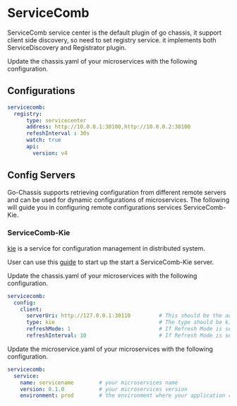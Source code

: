 # ServiceComb

ServiceComb service center is the default plugin of go chassis, 
it support client side discovery, so need to set registry service. 
it implements both ServiceDiscovery and Registrator plugin.

Update the chassis.yaml of your microservices with the following configuration.

## Configurations

```yaml
servicecomb:
  registry:
      type: servicecenter
      address: http://10.0.0.1:30100,http://10.0.0.2:30100 
      refeshInterval : 30s       
      watch: true                         
      api:
        version: v4
```

## Config Servers

Go-Chassis supports retrieving configuration from different remote servers and can be used for dynamic configurations of microservices. The following will guide you in configuring remote configurations services ServiceComb-Kie.

### ServiceComb-Kie

[kie](https://github.com/apache/servicecomb-kie) is a service for configuration management in distributed system.

User can use this [guide](https://kie.readthedocs.io/en/latest/get-started.html) to start up the start a ServiceComb-Kie server.

Update the chassis.yaml of your microservices with the following configuration.

```yaml
servicecomb:
  config:
    client:
      serverUri: http://127.0.0.1:30110         # This should be the address of your Kie Server
      type: kie                                 # The type should be kie
      refreshMode: 1                            # If Refresh Mode is set to 1, chassis will pull the configuration periodically. If Refresh Mode is set to 0, chassis will use a long connection to watch the configuration changes and update immediately when the configuration changes.
      refreshInterval: 10                       # If Refresh Mode is set to 1, chassis retrieves the configurations from Kie at this interval. If Refresh Mode is set to 0, chassis uses this time as the timeout for long pulling connections.
```

Update the microservice.yaml of your microservices with the following configuration.

```yaml
servicecomb:
  service:
    name: servicename        # your microservices name
    version: 0.1.0           # your microservices version
    environment: prod        # the environment where your application runs
```
